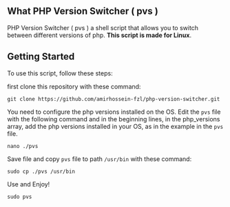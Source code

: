 ## What PHP Version Switcher ( pvs )
PHP Version Switcher ( pvs ) a shell script that allows you to switch between different versions of php. **This script is made for Linux**.

## Getting Started
To use this script, follow these steps:

first clone this repository with these command:

    git clone https://github.com/amirhossein-fzl/php-version-switcher.git

You need to configure the php versions installed on the OS. Edit the `pvs` file with the following command and in the beginning lines, in the php_versions array, add the php versions installed in your OS, as in the example in the `pvs` file.

    nano ./pvs

Save file and copy `pvs` file to path `/usr/bin` with these command:

    sudo cp ./pvs /usr/bin
Use and Enjoy!

    sudo pvs

